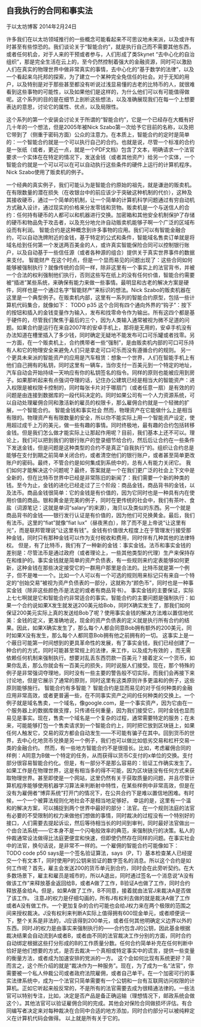 ## 自我执行的合同和事实法
于以太坊博客 2014年2月24日

许多我们在以太坊领域推行的一些概念可能看起来不可思议地未来派，以及或许有时甚至有些惊恐的。我们谈论关于“智能合约”，就是执行自己而不需要其他东西，或者任何机会，对于人来的干预或者参与，人们形成了类Skynet “去中心化的自治组织”，那是完全生活在云上的，至今仍然控制着强大的金融资源，同时可以激励人们在真实的物理世界中做非常真实的事情，去中心化的“基于数学的法律”，以及一个看起来乌托邦的探索，为了建立一个某种完全免信任的社会。对于无知的用户，以及特别是对于那些甚至都没有听说过浅显易懂的古老的比特币的人，就很难看到这些事物的可能性，以及如果他们是这样的，为什么他们可以有可能值得做呢。这个系列的目的是在细节上剖析这些想法，以及准确展现我们在每一个上想要表达的意思，讨论它的属性、优点，以及局限性。

这个系列的第一个安装会讨论关于所谓的“智能合约”，它是一个已经存在大概有好几十年的一个想法，但是2005年被Nick Szabo第一次给予它目前的名称，以及把它带到了（侧重于密码方面）公众的注意力。在本质上，智能合约的定时是简单的：一个智能合约就是一个可以执行自己的合约。也就是说，尽管一个标准的合约是一张纸（或者，更近一点，就是一个PDF文档）包含了文本，明确请求一个法官要求一个实体在在特定的情况下，发送金钱（或者其他资产）给另一个实体，一个智能合约就是一个可以可以在可以自动执行这些条件的硬件上运行的计算机程序。Nick Szabo使用了贩卖机的例子。

一个经典的真实例子，我们可能认为是智能合约原始的祖先，就是谦逊的贩卖机。在有限数量的潜在损失（在收银台中的前应该少于突破这种机制的代价），这种及其接收硬币，通过一个简单的机制，让一个简单的计算机科学问题通过有穷自动机方式融入设计，通过现实的价格来分发零钱和货物。贩卖机是一个与送信人的合约：任何持有硬币的人都可以和机器进行交换。加密箱和其他安全机制保护了存储的硬币和物品免于攻击者，以及充分地允许自动贩卖机能够子啊一个广泛的区域布设而有利润。
智能合约是这种概念到许多事物的应用。我们可以有智能金融合约，可以自动洗牌附近的金钱，基于特定的公式和条件，智能域名售卖订单就是将域名给到任何第一个发送两百美金的人，或许真实智能保险合同可以控制银行账户，以及自动基于一些信任源（或者各种源的组合）提供关于真实世界事件的数据来支付。
智能财产
在这个时点，但是一个显而易见的问题出现了：这些合同如何能够被强制执行？就像传统的合同一样，除非这里有一个事实上的法官背书，并被一个合法的权利强制他们执行，否则这些写在纸上的没有任何价值，智能合约需要被“插进”某些系统，来确保有能力来做一些事情。最明显和古老的解决方案是硬件，同样也是一个通过名字“智能财产”来标识的想法。Nick Szabo的贩卖机器在这里是一个典型例子。在贩卖机内部，这里有一系列的智能合约原型，包括一些计算机代码集合，就像如下：
TODO p35
这个合同有四个通向外界的“钩子”：按下的按钮和插入的金钱变量作为输入，发布和找零命令作为输出。所有这四个都是基于硬件的，尽管我们聚焦于最后的三个，因为人类输入通常被视为微不足道的问题。如果合约是运行在来自2007年的安卓手机上，那将是无用的，安卓手机没有办法知道在槽里插入了多少钱，同时确定无疑地不能发布可口可乐罐或者找零。另一方面，在一个贩卖机上，合约携带者一些“强制”，是由贩卖机内部的可口可乐持有人和它的物理安全来避免人们只是拿走可口可乐而没有遵循合约的规则。
另一个更具未来派的智能资产的应用是汽车租赁：想象一个世界，人们在智能手机上有他们自己拥有的私钥，同时这里有一辆车，当你支付一百美元到一个特定的地址，汽车自动会开始持续一天响应有你的私钥签名的指令。同样的原则也能被应用到房子。如果那听起来有点强词夺理的话，记住办公建筑已经是相当大的智能资产：进入权限是被权限卡控制的，同时每张卡片对于哪扇门（或者任意一扇）是有效的的问题是由连接到数据库的一段代码决定的。同时如果公司有一个人力资源系统，可以自动处理雇佣合同和激活新的雇员的权限卡，那么雇佣合约就是一个轻微的扩展，一个智能合约。
智能金钱和事实社会
然而，物理资产在它能做什么上是相当有限的。物理资产有有限数量的安全，所以你不能实际上用一个智能资产设定，使用超过成千上万的美元，做一些有趣的事情。同时终极地，最有趣的合约包括转移金钱。但是我们怎么做才能实际上让那起作用呢？目前，我们基本上还不可以。理论上，我们可以把到我们的银行账户的登录细节给合约，然后后让合约在一些条件下发送金钱，但是问题是这种类型的合约不是真正“自我执行”的。组织让合约总是能够在支付到期之前简单关闭合约，或者清空他们的银行账户，或者甚至简单更改账户的密码。最终，不管合约是如何集成到系统中的，总有人有能力关闭它。
我们如何才能解决这个问题呢？最终，答案就是一个在我们更广泛的社会上下文中是全新的，但在比特币世界中已经是非常陈旧的新闻了：我们需要一个新的种类的钱。至今为止，金钱的进化已经走过了三个阶段：商品金钱，商品背书的金钱，以及法币。商品金钱很简单：它的金钱是有价值的，因为它同时也是一种具有内在使用价值的商品。银和黄金是完美的例子，同时在更传统的社会中，我们有茶叶、食盐（词源笔记：这就是单词“salary”的来源），海贝以及类似的东西。另一个就是商品背书的金钱——银行发行认证是有价值的，因为他们可兑换黄金。最后，我们有法币。这里的“fiat”就像“fiat lux”（昼夜黑白），除了而不是上帝说“让这里有光”，而是联邦管理说“让这里有钱”。金钱有价值很大程度上在于管理发行接受那种金钱，同时只有那种金钱可以作为支付税收和费用，同时伴有几种其他的法律特权。
但是，有了比特币，我们有了一种新的金钱：事实金钱。法币和事实金钱的差别是：尽管法币是通过政府（或者理论上，一些其他类型的代理）生产来保持存在和维护的。事实金钱就是简单的资产负债表，有一些规则来约定表能够如何更新，这种金钱在那些决定接受它的一群用户那里是合法的。比特币就是第一个例子，但不是唯一一个。比如一个人可以有一个可选的规则用来标记只有来自一个特定的“创始交易”被视为资产负债表的一部分，这就称为“颜色币”，同时也是一种事实金钱（除非这些颜色币是法定的或者有商品背书）。
事实金钱的主要保证，实际上七七啊就是它和智能合约非常适合的事实。智能合约的主要问题是强制执行：如果一个合约说如果X发生就发送200美元给Bob，同时X确实发生了，那我们如何保证200美元实际上真的发送给Bob了呢？使用事实金钱的解决方法难以置信地优美：金钱的定义，更准确地说，现金的资产负债表的定义就是执行所有合约的结果。因此，如果X确实发生了，那么每个人都会同意Bob拥有额外的200美元，同时如果X没有发生，那么每个人都同意Bob拥有他之前拥有的一切。
这事实上是一个蔽日可能第一时间想到的更具革命性的发展，有了事实金钱，我们已经创建了一种合约的方式，同时可能甚至常规上的法律，来工作，以及成为有效的 ，而无需依赖任何机制来强制执行。想要对乱丢东西罚款一百美元？接着定义一个货币，如果你乱丢，那么你就会有一百美元的损失，同时说服人们接受。现在，那个特殊的例子是非常强词夺理地，同时没有一些主要的警告般不切实际，而我们会再接下来讨论地，但是它展示了通常的原则，同时这里有这类原则许多更温和的例子，这些原则能够施行。
智能合约有多智能？
智能合约是显而易见的对于任何种类的金融应用非常高效，或者更普遍一些，在不同事实资产之间的任何种类的交换上。一个例子就是域名售卖，一个域名，像google.com，是一个事实资产，因为它由在一个服务器上的数据库做支撑，只传递任何重量，因为我们接受它，同时金钱也显而易见是事实。现在，售卖一个域名是一个复杂的过程，通常需要特定的服务；在未来，可能能够打包一个售卖请求到一个智能合约上，同时把它放到区块链上，如果任何人触发它，交易的双方都会自动发生——不可能有骗子在其中。回到货币的世界，去中心化地货币兑换是另一个例子，我们也可以做比如低劣交易和杠杆交易一类的金融合约。
然而，有一些地方智能合约不是很擅长。比如，考虑雇佣合同的样例：A同意为B做一个特定的任务，从而获得以货币C支付的x单位的交换。支付部分很容易智能合约化。但是，有一部分不是那么容易的：验证工作确实发生了。如果工作是在物理世界，这是有相当多的得不可能，因为区块链没有任何方式来获取物理世界。甚至即使是一个网站，这里仍然有关于获取质量的问题，并且尽管计算机程序能够使用机器学习算法来判断射中特性，在某些样例中非常高效，但是在没有为雇佣者“博弈系统”打开门的情况下，在公共合约下是难以置信地困难。有时候，一个一个被算法规则化地社会不是相当地足够好。
幸运的是，这里有一个温和的解决方案，可以捕捉到两个世界中最好的部分：法官。在一个规则法庭的法官有必要的不受限制的权力来做他们想做的事情，同时裁决的过程没有一个特别好的接口，人们需要去提起诉讼，然后等待相当长的时间到审判，同时最好法官做出一个由合法系统——它本身不是一个闪电般效率的典范，来强制执行的决策。私人的仲裁通常设法做得比法庭更便宜和快速，但即使仍然存在同样的问题。在事实社会中的法官，换句话说，是非常不一样的。一个雇佣的智能合约可能像如下：
TODO code p50
says是一个签名验证算法，says（P，T）基本检查某人已经提交一个有文本T，同时使用P的公钥来验证的数字签名的消息。所以这个合约是如何工作呢？首先，雇主会发送200的货币单元到合约，同时会在此旁听契约。在大多数场景下，雇主和雇员是城市的，所以A退出，同时通过签名一个消息说“A没有做该工作”来释放基金返回给B，或者A做了工作，B验证A也做了工作，同时合约释放基金给A。但是，如果A做了工作，B不同意，接着就由法官J来裁决A是否做了该工作。
注意J的权力是仔细勾画的，所有J有权利去做的就是裁决A做了工作或者A没有做工作。一个更加复杂的合约可能也会给J权力来在两个极限的范围之间来授权裁决。J没有权利来判断A实际上值得拥有600现金单元，或者顺便说一下，整个关系是非法的，J应该得到200单元，或者任何其他明确定义边界以外的东西。同时J的权力是由事实来强制执行的——合约包含J的公钥，因此基金根据裁决结果会自动流到A或者B，或者由不同的法官裁决工作分别的方面，同时合约自动绑定根据这些打分形成的B的工作质量分数。任何合约简单补充在任何判断中恰好是他们想要的方式，是否去裁决一个真相或特定事实中的谎言，提供一些变量的衡量方法，或者成为加速安排的党派的一方。
这个会如何比现有系统更好？简而言之，这个所介绍的就是“裁决作为一种服务”。现在，为了成为一名“法官”，你需要被一个私人仲裁公司或者政府法院雇佣，或者自己单干。在一个加密可行的事实法律系统中，成为一个法官只简单需要有一个公钥和一台有互联网访问权限的计算机。正如它听起来般反常的，不是所有的法官需要去成为很精通法律的。一些法官可以特别专注，比如，决定是否产品是备正确运输（理想情况下，邮政系统会做这个）。其他法官可以验证雇佣合同的完成。其他会对保险合同做损坏评估。有合同编写者决定来对每种裁决在合同中合适的地方添加，同时合约部分可以被纯粹定义在计算机代码会做得。
以上就是所有关于它的。